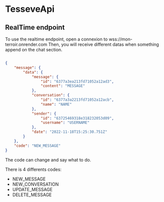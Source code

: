 # TesseveApi

## RealTime endpoint

To use the realtime endpoint, open a connexion to wss://mon-terroir.onrender.com
Then, you will receive different datas when something append on the chat section. 

```json

{
    "message": {
        "data": {
            "message": {
                "id": "6377a3ea213fd71052a12ad3",
                "content": "MESSAGE"
            },
            "conversation": {
                "id": "6377a3a2213fd71052a12acb",
                "name": "NAME"
            },
            "sender": {
                "id": "63725469318e318232053d09",
                "username": "USERNAME"
            },
            "date": "2022-11-18T15:25:30.751Z"
        }
    },
    "code": "NEW_MESSAGE"
}

```

The code can change and say what to do.

There is 4 differents codes:
- NEW_MESSAGE
- NEW_CONVERSATION
- UPDATE_MESSAGE
- DELETE_MESSAGE
